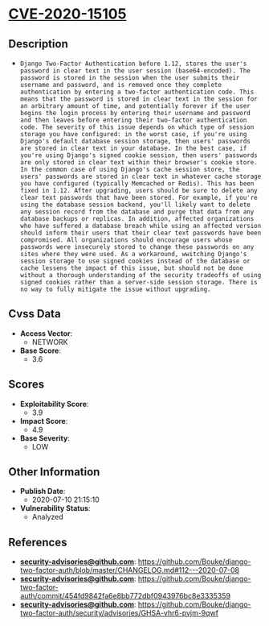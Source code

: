 
# [CVE-2020-15105](https://cve.mitre.org/cgi-bin/cvename.cgi?name=CVE-2020-15105)

## Description

- `Django Two-Factor Authentication before 1.12, stores the user's password in clear text in the user session (base64-encoded). The password is stored in the session when the user submits their username and password, and is removed once they complete authentication by entering a two-factor authentication code. This means that the password is stored in clear text in the session for an arbitrary amount of time, and potentially forever if the user begins the login process by entering their username and password and then leaves before entering their two-factor authentication code. The severity of this issue depends on which type of session storage you have configured: in the worst case, if you're using Django's default database session storage, then users' passwords are stored in clear text in your database. In the best case, if you're using Django's signed cookie session, then users' passwords are only stored in clear text within their browser's cookie store. In the common case of using Django's cache session store, the users' passwords are stored in clear text in whatever cache storage you have configured (typically Memcached or Redis). This has been fixed in 1.12. After upgrading, users should be sure to delete any clear text passwords that have been stored. For example, if you're using the database session backend, you'll likely want to delete any session record from the database and purge that data from any database backups or replicas. In addition, affected organizations who have suffered a database breach while using an affected version should inform their users that their clear text passwords have been compromised. All organizations should encourage users whose passwords were insecurely stored to change these passwords on any sites where they were used. As a workaround, wwitching Django's session storage to use signed cookies instead of the database or cache lessens the impact of this issue, but should not be done without a thorough understanding of the security tradeoffs of using signed cookies rather than a server-side session storage. There is no way to fully mitigate the issue without upgrading.`

## Cvss Data

- **Access Vector**:
  - NETWORK
- **Base Score**:
  - 3.6

## Scores

- **Exploitability Score**:
  - 3.9
- **Impact Score**:
  - 4.9
- **Base Severity**:
  - LOW

## Other Information

- **Publish Date**:
  - 2020-07-10 21:15:10
- **Vulnerability Status**:
  - Analyzed

## References

- **security-advisories@github.com**: https://github.com/Bouke/django-two-factor-auth/blob/master/CHANGELOG.md#112---2020-07-08
- **security-advisories@github.com**: https://github.com/Bouke/django-two-factor-auth/commit/454fd9842fa6e8bb772dbf0943976bc8e3335359
- **security-advisories@github.com**: https://github.com/Bouke/django-two-factor-auth/security/advisories/GHSA-vhr6-pvjm-9qwf

